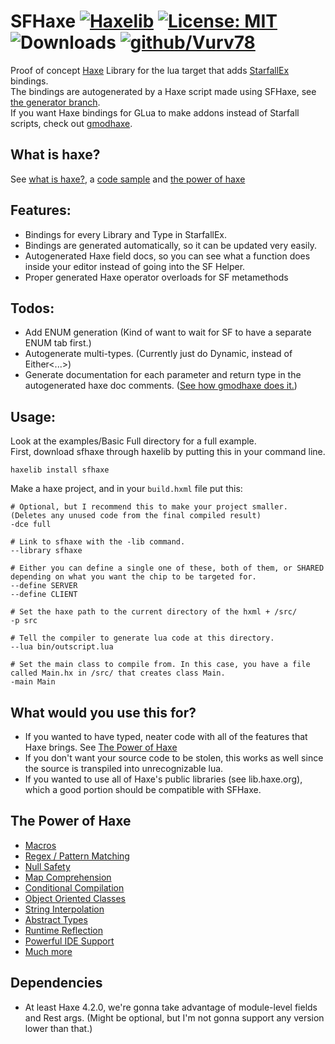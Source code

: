# SFHaxe [![Haxelib](https://badgen.net/haxelib/v/sfhaxe?color=red)](https://lib.haxe.org/p/sfhaxe) [![License: MIT](https://img.shields.io/badge/License-MIT-blue.svg)](https://opensource.org/licenses/MIT) ![Downloads](https://badgen.net/haxelib/d/sfhaxe?color=green) [![github/Vurv78](https://discordapp.com/api/guilds/824727565948157963/widget.png)](https://discord.gg/epJFC6cNsw)

Proof of concept [Haxe](https://haxe.org) Library for the lua target that adds [StarfallEx](https://github.com/thegrb93/StarfallEx) bindings.  
The bindings are autogenerated by a Haxe script made using SFHaxe, see [the generator branch](https://github.com/Vurv78/SFHaxe/tree/generator).  
If you want Haxe bindings for GLua to make addons instead of Starfall scripts, check out [gmodhaxe](https://github.com/ponobodod/gmodhaxe).

## What is haxe?
See [what is haxe?](https://haxe.org/manual/introduction-what-is-haxe.html), a [code sample](https://try.haxe.org/embed/44ddE#code1) and [the power of haxe](#The-Power-of-Haxe)

## Features:
* Bindings for every Library and Type in StarfallEx.
* Bindings are generated automatically, so it can be updated very easily.
* Autogenerated Haxe field docs, so you can see what a function does inside your editor instead of going into the SF Helper.
* Proper generated Haxe operator overloads for SF metamethods

## Todos:
* Add ENUM generation (Kind of want to wait for SF to have a separate ENUM tab first.)
* Autogenerate multi-types. (Currently just do Dynamic, instead of Either<...>)
* Generate documentation for each parameter and return type in the autogenerated haxe doc comments. ([See how gmodhaxe does it.](https://github.com/ponobodod/gmodhaxe/blob/4ca0f77bca71cc7eb213f98d8a4d37ef75e8ffe7/src/gmod/libs/CoroutineLib.hx#L17))

## Usage:
Look at the examples/Basic Full directory for a full example.  
First, download sfhaxe through haxelib by putting this in your command line.  
```hxml
haxelib install sfhaxe
```

Make a haxe project, and in your ``build.hxml`` file put this:  
```hxml
# Optional, but I recommend this to make your project smaller. (Deletes any unused code from the final compiled result)
-dce full

# Link to sfhaxe with the -lib command.
--library sfhaxe

# Either you can define a single one of these, both of them, or SHARED depending on what you want the chip to be targeted for.
--define SERVER
--define CLIENT

# Set the haxe path to the current directory of the hxml + /src/
-p src

# Tell the compiler to generate lua code at this directory.
--lua bin/outscript.lua

# Set the main class to compile from. In this case, you have a file called Main.hx in /src/ that creates class Main.
-main Main
```

## What would you use this for?
* If you wanted to have typed, neater code with all of the features that Haxe brings. See [The Power of Haxe](#The-Power-of-Haxe)
* If you don't want your source code to be stolen, this works as well since the source is transpiled into unrecognizable lua.
* If you wanted to use all of Haxe's public libraries (see lib.haxe.org), which a good portion should be compatible with SFHaxe.

## The Power of Haxe
* [Macros](https://haxe.org/manual/macro-arguments.html)
* [Regex / Pattern Matching](https://lib.haxe.org/p/hre) <!-- Putting a link to hre instead of Haxe's native Regex because it requires a module for lua. -->
* [Null Safety](https://haxe.org/manual/cr-null-safety.html)
* [Map Comprehension](https://haxe.org/manual/lf-map-comprehension.html)
* [Conditional Compilation](https://haxe.org/manual/lf-condition-compilation.html)
* [Object Oriented Classes](https://haxe.org/manual/types-class-instance.html)
* [String Interpolation](https://haxe.org/manual/lf-string-interpolation.html)
* [Abstract Types](https://haxe.org/manual/types-abstract.html)
* [Runtime Reflection](https://haxe.org/manual/std-reflection.html)
* [Powerful IDE Support](https://marketplace.visualstudio.com/items?itemName=nadako.vshaxe) <!-- There is also IntelliJ, Vim, Atom and Sublime support. (Probably more too) -->
* [Much more](https://haxe.org/documentation/introduction/language-features.html)

## Dependencies
* At least Haxe 4.2.0, we're gonna take advantage of module-level fields and Rest args. (Might be optional, but I'm not gonna support any version lower than that.)
